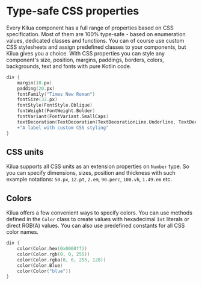 # Type-safe CSS properties

Every Kilua component has a full range of properties based on CSS specification. Most of them are 100% type-safe - based on enumeration values, dedicated classes and functions. You can of course use custom CSS stylesheets and assign predefined classes to your components, but Kilua gives you a choice. With CSS properties you can style any component's size, position, margins, paddings, borders, colors, backgrounds, text and fonts with pure Kotlin code.

```kotlin
div {
    margin(10.px)
    padding(20.px)
    fontFamily("Times New Roman")
    fontSize(32.px)
    fontStyle(FontStyle.Oblique)
    fontWeight(FontWeight.Bolder)
    fontVariant(FontVariant.SmallCaps)
    textDecoration(TextDecoration(TextDecorationLine.Underline, TextDecorationStyle.Dotted, Color.Red))
    +"A label with custom CSS styling"
}
```

## CSS units

Kilua supports all CSS units as an extension properties on `Number` type. So you can specify dimensions, sizes, position and thickness with such example notations: `50.px`, `12.pt`, `2.em`, `90.perc`, `100.vh`, `1.49.em` etc.

## Colors

Kilua offers a few convenient ways to specify colors. You can use methods defined in the `Color` class to create values with  hexadecimal `Int` literals or direct RGB(A) values. You can also use predefined constants for all CSS color names.

```kotlin
div {
    color(Color.hex(0x0000ff))
    color(Color.rgb(0, 0, 255))
    color(Color.rgba(0, 0, 255, 128))
    color(Color.Blue)
    color(Color("blue"))
}
```
